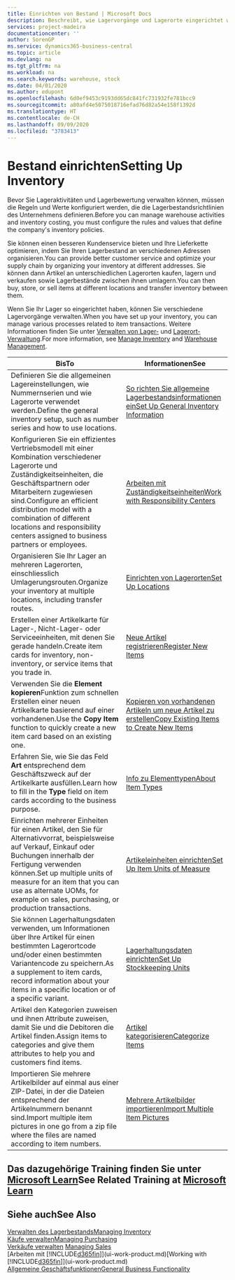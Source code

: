 ```yaml
---
title: Einrichten von Bestand | Microsoft Docs
description: Beschreibt, wie Lagervorgänge und Lagerorte eingerichtet werden, einschliesslich Umlagerungsrouten und Standorte wie Lagerorte.
services: project-madeira
documentationcenter: ''
author: SorenGP
ms.service: dynamics365-business-central
ms.topic: article
ms.devlang: na
ms.tgt_pltfrm: na
ms.workload: na
ms.search.keywords: warehouse, stock
ms.date: 04/01/2020
ms.author: edupont
ms.openlocfilehash: 6d0ef9453c9193dd65dc841fc731932fe781bcc9
ms.sourcegitcommit: a80afd4e5075018716efad76d82a54e158f1392d
ms.translationtype: HT
ms.contentlocale: de-CH
ms.lasthandoff: 09/09/2020
ms.locfileid: "3783413"
---
```

# <a name="setting-up-inventory"></a><span data-ttu-id="9af11-103">Bestand einrichten</span><span class="sxs-lookup"><span data-stu-id="9af11-103">Setting Up Inventory</span></span>
<span data-ttu-id="9af11-104">Bevor Sie Lageraktivitäten und Lagerbewertung verwalten können, müssen die Regeln und Werte konfiguriert werden, die die Lagerbestandsrichtlinien des Unternehmens definieren.</span><span class="sxs-lookup"><span data-stu-id="9af11-104">Before you can manage warehouse activities and inventory costing, you must configure the rules and values that define the company's inventory policies.</span></span>

<span data-ttu-id="9af11-105">Sie können einen besseren Kundenservice bieten und Ihre Lieferkette optimieren, indem Sie Ihren Lagerbestand an verschiedenen Adressen organisieren.</span><span class="sxs-lookup"><span data-stu-id="9af11-105">You can provide better customer service and optimize your supply chain by organizing your inventory at different addresses.</span></span> <span data-ttu-id="9af11-106">Sie können dann Artikel an unterschiedlichen Lagerorten kaufen, lagern und verkaufen sowie Lagerbestände zwischen ihnen umlagern.</span><span class="sxs-lookup"><span data-stu-id="9af11-106">You can then buy, store, or sell items at different locations and transfer inventory between them.</span></span>

<span data-ttu-id="9af11-107">Wenn Sie Ihr Lager so eingerichtet haben, können Sie verschiedene Lagervorgänge verwalten.</span><span class="sxs-lookup"><span data-stu-id="9af11-107">When you have set up your inventory, you can manage various processes related to item transactions.</span></span> <span data-ttu-id="9af11-108">Weitere Informationen finden Sie unter [Verwalten von Lager-](inventory-manage-inventory.md) und [Lagerort-Verwaltung](warehouse-manage-warehouse.md).</span><span class="sxs-lookup"><span data-stu-id="9af11-108">For more information, see [Manage Inventory](inventory-manage-inventory.md) and [Warehouse Management](warehouse-manage-warehouse.md).</span></span>

| <span data-ttu-id="9af11-109">Bis</span><span class="sxs-lookup"><span data-stu-id="9af11-109">To</span></span> | <span data-ttu-id="9af11-110">Informationen</span><span class="sxs-lookup"><span data-stu-id="9af11-110">See</span></span> |
| --- | --- |
| <span data-ttu-id="9af11-111">Definieren Sie die allgemeinen Lagereinstellungen, wie Nummernserien und wie Lagerorte verwendet werden.</span><span class="sxs-lookup"><span data-stu-id="9af11-111">Define the general inventory setup, such as number series and how to use locations.</span></span> |[<span data-ttu-id="9af11-112">So richten Sie allgemeine Lagerbestandsinformationen ein</span><span class="sxs-lookup"><span data-stu-id="9af11-112">Set Up General Inventory Information</span></span>](inventory-how-setup-general.md) |
|<span data-ttu-id="9af11-113">Konfigurieren Sie ein effizientes Vertriebsmodell mit einer Kombination verschiedener Lagerorte und Zuständigkeitseinheiten, die Geschäftspartnern oder Mitarbeitern zugewiesen sind.</span><span class="sxs-lookup"><span data-stu-id="9af11-113">Configure an efficient distribution model with a combination of different locations and responsibility centers assigned to business partners or employees.</span></span>|[<span data-ttu-id="9af11-114">Arbeiten mit Zuständigkeitseinheiten</span><span class="sxs-lookup"><span data-stu-id="9af11-114">Work with Responsibility Centers</span></span>](inventory-responsibility-centers.md)|
| <span data-ttu-id="9af11-115">Organisieren Sie Ihr Lager an mehreren Lagerorten, einschliesslich Umlagerungsrouten.</span><span class="sxs-lookup"><span data-stu-id="9af11-115">Organize your inventory at multiple locations, including transfer routes.</span></span> |[<span data-ttu-id="9af11-116">Einrichten von Lagerorten</span><span class="sxs-lookup"><span data-stu-id="9af11-116">Set Up Locations</span></span>](inventory-how-register-new-items.md) |
| <span data-ttu-id="9af11-117">Erstellen einer Artikelkarte für Lager-, Nicht-Lager- oder Serviceeinheiten, mit denen Sie gerade handeln.</span><span class="sxs-lookup"><span data-stu-id="9af11-117">Create item cards for inventory, non-inventory, or service items that you trade in.</span></span> |[<span data-ttu-id="9af11-118">Neue Artikel registrieren</span><span class="sxs-lookup"><span data-stu-id="9af11-118">Register New Items</span></span>](inventory-how-register-new-items.md) |
|<span data-ttu-id="9af11-119">Verwenden Sie die **Element kopieren**Funktion zum schnellen Erstellen einer neuen Artikelkarte basierend auf einer vorhandenen.</span><span class="sxs-lookup"><span data-stu-id="9af11-119">Use the **Copy Item** function to quickly create a new item card based on an existing one.</span></span>|[<span data-ttu-id="9af11-120">Kopieren von vorhandenen Artikeln um neue Artikel zu erstellen</span><span class="sxs-lookup"><span data-stu-id="9af11-120">Copy Existing Items to Create New Items</span></span>](inventory-how-copy-items.md)|
|<span data-ttu-id="9af11-121">Erfahren Sie, wie Sie das Feld **Art** entsprechend dem Geschäftszweck auf der Artikelkarte ausfüllen.</span><span class="sxs-lookup"><span data-stu-id="9af11-121">Learn how to fill in the **Type** field on item cards according to the business purpose.</span></span>|[<span data-ttu-id="9af11-122">Info zu Elementtypen</span><span class="sxs-lookup"><span data-stu-id="9af11-122">About Item Types</span></span>](inventory-about-item-types.md)|
|<span data-ttu-id="9af11-123">Einrichten mehrerer Einheiten für einen Artikel, den Sie für Alternativvorrat, beispielsweise auf Verkauf, Einkauf oder Buchungen innerhalb der Fertigung verwenden können.</span><span class="sxs-lookup"><span data-stu-id="9af11-123">Set up multiple units of measure for an item that you can use as alternate UOMs, for example on sales, purchasing, or production transactions.</span></span>|[<span data-ttu-id="9af11-124">Artikeleinheiten einrichten</span><span class="sxs-lookup"><span data-stu-id="9af11-124">Set Up Item Units of Measure</span></span>](inventory-how-setup-units-of-measure.md)|
|<span data-ttu-id="9af11-125">Sie können Lagerhaltungsdaten verwenden, um Informationen über Ihre Artikel für einen bestimmten Lagerortcode und/oder einen bestimmten Variantencode zu speichern.</span><span class="sxs-lookup"><span data-stu-id="9af11-125">As a supplement to item cards, record information about your items in a specific location or of a specific variant.</span></span>|[<span data-ttu-id="9af11-126">Lagerhaltungsdaten einrichten</span><span class="sxs-lookup"><span data-stu-id="9af11-126">Set Up Stockkeeping Units</span></span>](inventory-how-to-set-up-stockkeeping-units.md)|
| <span data-ttu-id="9af11-127">Artikel den Kategorien zuweisen und ihnen Attribute zuweisen, damit Sie und die Debitoren die Artikel finden.</span><span class="sxs-lookup"><span data-stu-id="9af11-127">Assign items to categories and give them attributes to help you and customers find items.</span></span> |[<span data-ttu-id="9af11-128">Artikel kategorisieren</span><span class="sxs-lookup"><span data-stu-id="9af11-128">Categorize Items</span></span>](inventory-how-categorize-items.md) |
|<span data-ttu-id="9af11-129">Importieren Sie mehrere Artikelbilder auf einmal aus einer ZIP-Datei, in der die Dateien entsprechend der Artikelnummern benannt sind.</span><span class="sxs-lookup"><span data-stu-id="9af11-129">Import multiple item pictures in one go from a zip file where the files are named according to item numbers.</span></span>|[<span data-ttu-id="9af11-130">Mehrere Artikelbilder importieren</span><span class="sxs-lookup"><span data-stu-id="9af11-130">Import Multiple Item Pictures</span></span>](inventory-how-import-item-pictures.md)|

## <a name="see-related-training-at-microsoft-learn"></a><span data-ttu-id="9af11-131">Das dazugehörige Training finden Sie unter [Microsoft Learn](/learn/modules/trade-get-started-dynamics-365-business-central/)</span><span class="sxs-lookup"><span data-stu-id="9af11-131">See Related Training at [Microsoft Learn](/learn/modules/trade-get-started-dynamics-365-business-central/)</span></span>

## <a name="see-also"></a><span data-ttu-id="9af11-132">Siehe auch</span><span class="sxs-lookup"><span data-stu-id="9af11-132">See Also</span></span>
[<span data-ttu-id="9af11-133">Verwalten des Lagerbestands</span><span class="sxs-lookup"><span data-stu-id="9af11-133">Managing Inventory</span></span>](inventory-manage-inventory.md)  
[<span data-ttu-id="9af11-134">Käufe verwalten</span><span class="sxs-lookup"><span data-stu-id="9af11-134">Managing Purchasing</span></span>](purchasing-manage-purchasing.md)  
<span data-ttu-id="9af11-135">[Verkäufe verwalten](sales-manage-sales.md)  </span><span class="sxs-lookup"><span data-stu-id="9af11-135">[Managing Sales](sales-manage-sales.md)  </span></span>  
<span data-ttu-id="9af11-136">[Arbeiten mit [!INCLUDE[d365fin](includes/d365fin_md.md)]](ui-work-product.md)</span><span class="sxs-lookup"><span data-stu-id="9af11-136">[Working with [!INCLUDE[d365fin](includes/d365fin_md.md)]](ui-work-product.md)</span></span>  
[<span data-ttu-id="9af11-137">Allgemeine Geschäftsfunktionen</span><span class="sxs-lookup"><span data-stu-id="9af11-137">General Business Functionality</span></span>](ui-across-business-areas.md)
